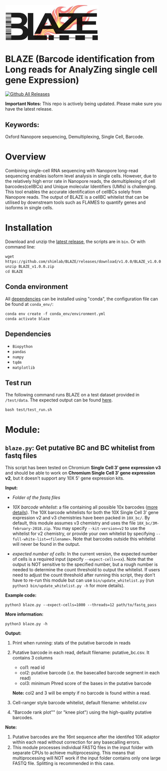 <img src="logo.png" width="300"/>

# BLAZE (Barcode identification from Long reads for AnalyZing single cell gene Expression)
[![Github All Releases](https://img.shields.io/github/downloads/shimlab/BLAZE/total.svg)]()

**Important Notes:** This repo is actively being updated. Please make sure you have the latest release.

## Keywords:
Oxford Nanopore sequencing, Demultiplexing, Single Cell, Barcode.

# Overview
Combining single-cell RNA sequencing with Nanopore long-read sequencing enables isoform level analysis in single cells. However, due to the relatively high error rate in Nanopore reads, the demultiplexing of cell barcodes(cellBCs) and Unique molecular Identifiers (UMIs) is challenging. This tool enables the accurate identification of cellBCs solely from Nanopore reads. The output of BLAZE is a cellBC whitelist that can be utilised by downstream tools such as FLAMES to quantify genes and isoforms in single cells. 

# Installation

Download and unzip the [latest release](https://github.com/shimlab/BLAZE/releases/download/v1.0.0/BLAZE_v1.0.0.zip), the scripts are in `bin`. Or with command line:
```
wget https://github.com/shimlab/BLAZE/releases/download/v1.0.0/BLAZE_v1.0.0.zip
unzip BLAZE_v1.0.0.zip
cd BLAZE
```

## Conda environment
All [dependencies](#dependencies) can be installed using "conda", the configuration file can be found at `conda_env/`:
```
conda env create -f conda_env/environment.yml
conda activate blaze
```

## <a name="dependencies"></a>Dependencies
* `Biopython`
* `pandas`
* `numpy`
* `tqdm`
* `matplotlib`

## Test run
The following command runs BLAZE on a test dataset provided in `/test/data`. The expected output can be found [here](test/).
```
bash test/test_run.sh
```

# Module:

## `blaze.py`: Get putative BC and BC whitelist from fastq files
This script has been tested on Chromium **Single Cell 3ʹ gene expression v3** and should be able to work on **Chromium Single Cell 3ʹ gene expression v2**, but it doesn't support any 10X 5' gene expression kits.

**Input:** 
 * *Folder of the fastq files*
 * *10X barcode whitelist*: a file containing all possible 10x barcodes ([more details](https://kb.10xgenomics.com/hc/en-us/articles/115004506263-What-is-a-barcode-whitelist-)). The 10X barcode whitelists for both the 10X Single Cell 3ʹ gene expression v2 and v3 chemistries have been packed in `10X_bc/`. By default, this module assumes v3 chemistry and uses the file `10X_bc/3M-february-2018.zip`. You may specify `--kit-version=v2` to use the whitelist for v2 chemistry, or provide your own whitelist by specifying `--full-white-list=<filename>`. Note that barcodes outside this whitelist will never be found in the output.

 * *expected number of cells*: In the current version, the expected number of cells is a required input (specify `--expect-cells=xx`). Note that the output is NOT sensitive to the specified number, but a rough number is needed to determine the count threshold to output the whitelist. If users need to adjust the count threshold after running this script, they don't have to re-run this module but can use `bin/update_whitelist.py` (run `python3 bin/update_whitelist.py -h` for more details).

**Example code:**
```
python3 blaze.py --expect-cells=1000 --threads=12 path/to/fastq_pass
```

**More information:**
```
python3 blaze.py -h
```

**Output:**
1. Print when running: stats of the putative barcode in reads
2. Putative barcode in each read, default filename: putative_bc.csv. It contains 3 columns
    * col1: read id
    * col2: putative barcode (i.e. the basecalled barcode segment in each read)
    * col3: minimum Phred score of the bases in the putative barcode
   
    **Note:** col2 and 3 will be empty if no barcode is found within a read. 
3. Cell-ranger style barcode whitelist, default filename: whitelist.csv
4. "Barcode rank plot"" (or "knee plot") using the high-quality putative barcodes.

**Note:**
1. Putative barcodes are the 16nt sequence after the identifed 10X adaptor within each read without correction for any basecalling errors.
2. This module processes individual FASTQ files in the input folder with separate CPUs to achieve multiprocessing. This means that multiprocessing will NOT work if the input folder contains only one large FASTQ file. Splitting is recommended in this case.
